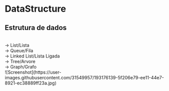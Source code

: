 # DataStructure
Estrutura de dados
---
</br>
-> List/Lista
</br>
-> Queue/Fila
</br>
-> Linked List/Lista Ligada
</br>
-> Tree/Arvore
</br>
-> Graph/Grafo
</br>
![Screenshot](https://user-images.githubusercontent.com/31549957/193176139-5f206e79-ee11-44e7-8921-ec38889ff23a.jpg)
